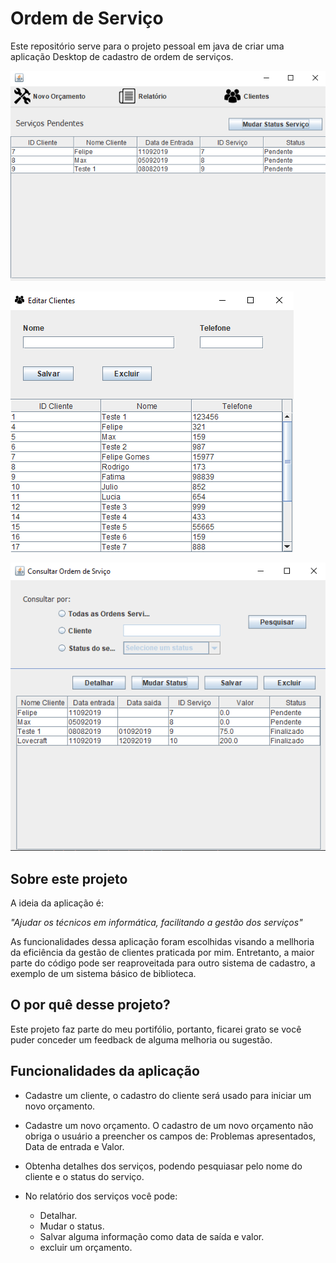 # Ordem de Serviço

Este repositório serve para o projeto pessoal em java de criar uma aplicação Desktop de cadastro de ordem de serviços.

![Tela_principal](./Readme_Images/Tela_principal.png)

![Tela_clientes](./Readme_Images/Tela_clientes.png)

![Tela_consultar_servico](./Readme_Images/Tela_consultar_servico.png)

## Sobre este projeto ##

A ideia da aplicação é:

*"Ajudar os técnicos em informática, facilitando a gestão dos serviços"*

As funcionalidades dessa aplicação foram escolhidas visando a mellhoria da eficiência da gestão de clientes praticada por mim. Entretanto, a maior parte do código pode ser reaproveitada para outro sistema de cadastro, a exemplo de um sistema básico de biblioteca.

## O por quê desse projeto? ##
Este projeto faz parte do meu portifólio, portanto, ficarei grato se você puder conceder um feedback de alguma melhoria ou sugestão.

## Funcionalidades da aplicação ##
- Cadastre um cliente, o cadastro do cliente será usado para iniciar um novo orçamento.

- Cadastre um novo orçamento. O cadastro de um novo orçamento não obriga o  usuário a preencher os campos de: Problemas apresentados, Data de entrada e Valor.

- Obtenha detalhes dos serviços, podendo pesquiasar pelo nome do cliente e o status do serviço. 

- No relatório dos serviços você pode:
    - Detalhar.
    - Mudar o status.
    - Salvar alguma informação como data de saída e valor.
    - excluir um orçamento.
